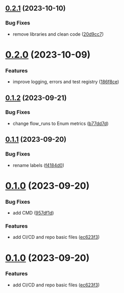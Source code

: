 ## [0.2.1](https://github.com/devops-ia/prometheus-prefect-exporter/compare/v0.2.0...v0.2.1) (2023-10-10)


### Bug Fixes

* remove libraries and clean code ([20d9cc7](https://github.com/devops-ia/prometheus-prefect-exporter/commit/20d9cc73db1f1274c761e7c6b6218f60fbcbf6b8))

# [0.2.0](https://github.com/devops-ia/prometheus-prefect-exporter/compare/v0.1.2...v0.2.0) (2023-10-09)


### Features

* improve logging, errors and test registry ([186f8ce](https://github.com/devops-ia/prometheus-prefect-exporter/commit/186f8ce00ebc807b272dfde2b2efd3e57a92c48f))

## [0.1.2](https://github.com/devops-ia/prometheus-prefect-exporter/compare/v0.1.1...v0.1.2) (2023-09-21)


### Bug Fixes

* change flow_runs to Enum metrics ([b77dd7d](https://github.com/devops-ia/prometheus-prefect-exporter/commit/b77dd7d8ea7934b29345f0aa353abaa2df7f7e76))

## [0.1.1](https://github.com/devops-ia/prometheus-prefect-exporter/compare/v0.1.0...v0.1.1) (2023-09-20)


### Bug Fixes

* rename labels ([f4184d0](https://github.com/devops-ia/prometheus-prefect-exporter/commit/f4184d0d3cf2fe0085d2f21be8dfeb5946963173))

# [0.1.0](https://github.com/devops-ia/prometheus-prefect-exporter/compare/v0.0.1...v0.1.0) (2023-09-20)


### Bug Fixes

* add CMD ([957df1d](https://github.com/devops-ia/prometheus-prefect-exporter/commit/957df1d852481b3d8d92d0ab6da8c1073473711c))


### Features

* add CI/CD and repo basic files ([ec623f3](https://github.com/devops-ia/prometheus-prefect-exporter/commit/ec623f372d02c9881144ac9de6bb625dd25cccc3))

# [0.1.0](https://github.com/devops-ia/prometheus-prefect-exporter/compare/v0.0.1...v0.1.0) (2023-09-20)


### Features

* add CI/CD and repo basic files ([ec623f3](https://github.com/devops-ia/prometheus-prefect-exporter/commit/ec623f372d02c9881144ac9de6bb625dd25cccc3))
